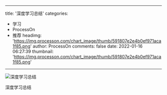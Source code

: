 
---
title: '深度学习总结'
categories: 
 - 学习
 - ProcessOn
 - 推荐
headimg: 'https://img.processon.com/chart_image/thumb/591807e2e4b0ef971aca1f85.png'
author: ProcessOn
comments: false
date: 2022-01-16 06:27:39
thumbnail: 'https://img.processon.com/chart_image/thumb/591807e2e4b0ef971aca1f85.png'
---

<div>   
<img class="thumb" alt="深度学习总结" src="https://img.processon.com/chart_image/thumb/591807e2e4b0ef971aca1f85.png" referrerpolicy="no-referrer">
<p>深度学习总结</p>  
</div>
            